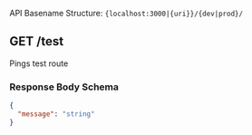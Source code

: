 API Basename Structure: `{localhost:3000|{uri}}/{dev|prod}/`

## GET /test

Pings test route

### Response Body Schema

```json
{
  "message": "string"
}
```